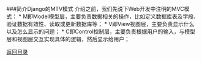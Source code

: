 ###简介Django的MTV模式
介绍之前，我们先说下Web开发中注明的MVC模式：
* 
M即Model模型层，主要负责数据相关的操作，比如定义数据库表及字段、验证数据有效性、读取或更新数据库等；
* 
V即View视图层，主要负责显示什么以及怎么显示的问题；
* 
C即Control控制层，主要负责根据用户的输入，与模型层和视图层交互实现具体的逻辑，然后显示给用户；


[返回目录](README.md)